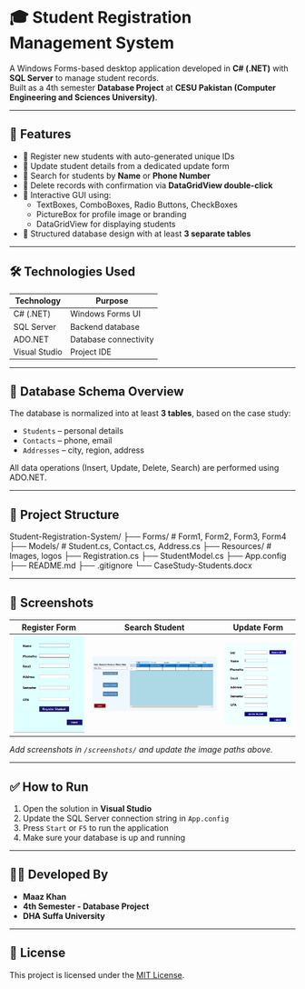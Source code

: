 # 🎓 Student Registration Management System

A Windows Forms-based desktop application developed in **C# (.NET)** with **SQL Server** to manage student records.  
Built as a 4th semester **Database Project** at **CESU Pakistan (Computer Engineering and Sciences University)**.

---

## 🚀 Features

- 🔹 Register new students with auto-generated unique IDs
- 🔹 Update student details from a dedicated update form
- 🔹 Search for students by **Name** or **Phone Number**
- 🔹 Delete records with confirmation via **DataGridView double-click**
- 🔹 Interactive GUI using:
  - TextBoxes, ComboBoxes, Radio Buttons, CheckBoxes
  - PictureBox for profile image or branding
  - DataGridView for displaying students
- 🔹 Structured database design with at least **3 separate tables**

---

## 🛠️ Technologies Used

| Technology    | Purpose               |
| ------------- | --------------------- |
| C# (.NET)     | Windows Forms UI      |
| SQL Server    | Backend database      |
| ADO.NET       | Database connectivity |
| Visual Studio | Project IDE           |

---

## 🧩 Database Schema Overview

The database is normalized into at least **3 tables**, based on the case study:

- `Students` – personal details
- `Contacts` – phone, email
- `Addresses` – city, region, address

All data operations (Insert, Update, Delete, Search) are performed using ADO.NET.

---

## 📂 Project Structure

Student-Registration-System/
├── Forms/ # Form1, Form2, Form3, Form4
├── Models/ # Student.cs, Contact.cs, Address.cs
├── Resources/ # Images, logos
├── Registration.cs
├── StudentModel.cs
├── App.config
├── README.md
├── .gitignore
└── CaseStudy-Students.docx

---

## 📸 Screenshots

| Register Form                         | Search Student                    | Update Form                       |
| ------------------------------------- | --------------------------------- | --------------------------------- |
| ![Register](screenshots/register.png) | ![Search](screenshots/search.png) | ![Update](screenshots/update.png) |

_Add screenshots in `/screenshots/` and update the image paths above._

---

## ✅ How to Run

1. Open the solution in **Visual Studio**
2. Update the SQL Server connection string in `App.config`
3. Press `Start` or `F5` to run the application
4. Make sure your database is up and running

---



## 👨‍💻 Developed By

- **Maaz Khan**
- **4th Semester - Database Project**
- **DHA Suffa University**

---

## 📄 License

This project is licensed under the [MIT License](LICENSE).
